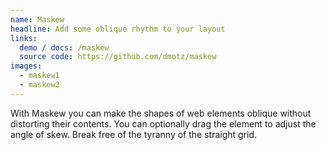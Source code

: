 ```yaml
---
name: Maskew
headline: Add some oblique rhythm to your layout
links:
  demo / docs: /maskew
  source code: https://github.com/dmotz/maskew
images:
  - maskew1
  - maskew2
---
```


With Maskew you can make the shapes of web elements oblique without distorting
their contents. You can optionally drag the element to adjust the angle of skew.
Break free of the tyranny of the straight grid.
